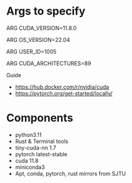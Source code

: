 # Args to specify
ARG CUDA_VERSION=11.8.0

ARG OS_VERSION=22.04

ARG USER_ID=1005 

ARG CUDA_ARCHITECTURES=89

Guide
* https://hub.docker.com/r/nvidia/cuda
* https://pytorch.org/get-started/locally/ 

# Components

* python3.11
* Rust & Terminal tools
* tiny-cuda-nn 1.7
* pytorch latest-stable
* cuda 11.8
* miniconda3
* Apt, conda, pytorch, rust mirrors from SJTU